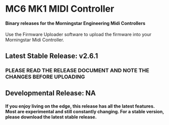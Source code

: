 # MC6 MK1 MIDI Controller
#### Binary releases for the Morningstar Engineering Midi Controllers
Use the Firmware Uploader software to upload the firmware into your Morningstar Midi Controller.

## Latest Stable Release: v2.6.1
### PLEASE READ THE RELEASE DOCUMENT AND NOTE THE CHANGES BEFORE UPLOADING

## Developmental Release: NA

#### If you enjoy living on the edge, this release has all the latest features. Most are experimental and still constantly changing. For a stable version, please download the latest stable release.
